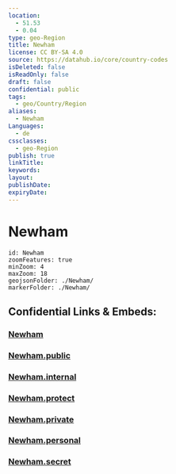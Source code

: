 ```yaml
---
location:
  - 51.53
  - 0.04
type: geo-Region
title: Newham
license: CC BY-SA 4.0
source: https://datahub.io/core/country-codes
isDeleted: false
isReadOnly: false
draft: false
confidential: public
tags:
  - geo/Country/Region
aliases:
  - Newham
Languages:
  - de
cssclasses:
  - geo-Region
publish: true
linkTitle:
keywords:
layout:
publishDate:
expiryDate:
---
```


# Newham

```leaflet
id: Newham
zoomFeatures: true 
minZoom: 4 
maxZoom: 18
geojsonFolder: ./Newham/
markerFolder: ./Newham/
```


## Confidential Links & Embeds: 

### [Newham](/_Standards/Earth/Continent/Europe/Europe~North/UK/England/Regions~England/London,Greater/cities~GreaterLondon/Newham.md) 

### [Newham.public](/_public/Earth/Continent/Europe/Europe~North/UK/England/Regions~England/London,Greater/cities~GreaterLondon/Newham.public.md) 

### [Newham.internal](/_internal/Earth/Continent/Europe/Europe~North/UK/England/Regions~England/London,Greater/cities~GreaterLondon/Newham.internal.md) 

### [Newham.protect](/_protect/Earth/Continent/Europe/Europe~North/UK/England/Regions~England/London,Greater/cities~GreaterLondon/Newham.protect.md) 

### [Newham.private](/_private/Earth/Continent/Europe/Europe~North/UK/England/Regions~England/London,Greater/cities~GreaterLondon/Newham.private.md) 

### [Newham.personal](/_personal/Earth/Continent/Europe/Europe~North/UK/England/Regions~England/London,Greater/cities~GreaterLondon/Newham.personal.md) 

### [Newham.secret](/_secret/Earth/Continent/Europe/Europe~North/UK/England/Regions~England/London,Greater/cities~GreaterLondon/Newham.secret.md)

